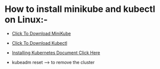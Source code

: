
# How to install minikube and kubectl on Linux:-



* [Click To Download MiniKube](https://minikube.sigs.k8s.io/docs/start/)   

* [Click To Download Kubectl](https://kubernetes.io/docs/tasks/tools/)


* [Installing Kubernetes Document Click Here](https://kubernetes.io/docs/setup/production-environment/tools/kubeadm/install-kubeadm/)

* kubeadm reset --> to remove the cluster


